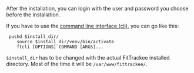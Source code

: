 After the installation, you can login with the user and password you choose before the installation.

If you have to use the [command line interface (cli)](https://samr1.github.io/FitTrackee/cli.html), you can go like this:

```
 pushd $install_dir/
    source $install_dir/venv/bin/activate
    ftcli [OPTIONS] COMMAND [ARGS]...
```

`$install_dir` has to be changed with the actual FitTrackee installed directory. Most of the time it will be `/var/www/fittrackee/`.